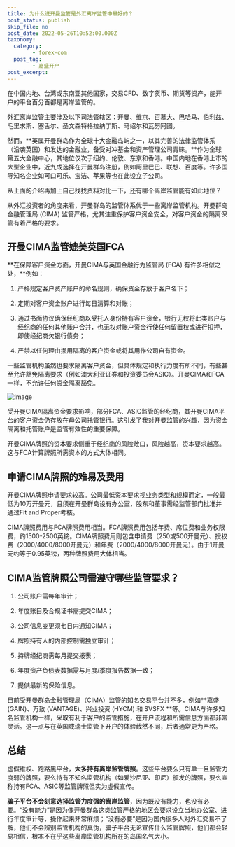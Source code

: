 ```yaml
---
title: 为什么说开曼监管是外汇离岸监管中最好的？
post_status: publish
skip_file: no
post_date: 2022-05-26T10:52:00.000Z
taxonomy:
  category:
        - forex-com
  post_tag:
        - 嘉盛开户
post_excerpt: 
---
```

在中国内地、台湾或东南亚其他国家，交易CFD、数字货币、期货等资产，能开户的平台百分百都是离岸监管的。

外汇离岸监管主要涉及以下司法管辖区：开曼、维京、百慕大、巴哈马、伯利兹、毛里求斯、塞舌尔、圣文森特格拉纳丁斯、马绍尔和瓦努阿图。

然而，**英属开曼群岛作为全球十大金融岛屿之一，以其完善的法律监管体系（沿袭英国）和发达的金融业，备受对冲基金和资产管理公司青睐。**作为全球第五大金融中心，其地位仅次于纽约、伦敦、东京和香港。中国内地在香港上市的大型企业中，近九成选择在开曼群岛注册，例如阿里巴巴、联想、百度等。许多国际知名企业如可口可乐、宝洁、苹果等也在此设立子公司。

从上面的介绍再加上自己找找资料对比一下，还有哪个离岸监管能有如此地位？

从外汇投资者的角度来看，开曼群岛的监管体系优于一些离岸监管机构。开曼群岛金融管理局 (CIMA) 监管严格，尤其注重保护客户资金安全，对客户资金的隔离保管有着严格的要求。

## 开曼CIMA监管媲美英国FCA

**在保障客户资金方面，开曼CIMA与英国金融行为监管局 (FCA) 有许多相似之处，**例如：

1. 严格规定客户资产账户的命名规则，确保资金存放于客户名下；

1. 定期对客户资金账户进行每日清算和对账；

1. 通过书面协议确保经纪商以受托人身份持有客户资金，银行无权将此类账户与经纪商的任何其他账户合并，也无权对账户资金行使任何留置权或进行扣押，即使经纪商欠银行债务；

1. 严禁以任何理由挪用隔离的客户资金或将其用作公司自有资金。

一些监管机构虽然也要求隔离客户资金，但具体规定和执行力度有所不同，有些甚至允许豁免隔离要求（例如澳大利亚证券和投资委员会ASIC）。开曼CIMA和FCA一样，不允许任何资金隔离豁免。

![Image](https://prod-files-secure.s3.us-west-2.amazonaws.com/39ed1227-6d7d-4570-be36-9ccd4a2c4241/bd849744-3fcb-4a37-8312-357962c8f065/image.png?X-Amz-Algorithm=AWS4-HMAC-SHA256&X-Amz-Content-Sha256=UNSIGNED-PAYLOAD&X-Amz-Credential=ASIAZI2LB4663TRTKVSY%2F20251018%2Fus-west-2%2Fs3%2Faws4_request&X-Amz-Date=20251018T041317Z&X-Amz-Expires=3600&X-Amz-Security-Token=IQoJb3JpZ2luX2VjEAwaCXVzLXdlc3QtMiJHMEUCICZzp7eXgkZAUhLk81Un1uiAgmx3Rxp090Qy5%2B%2FbswUgAiEA51SZRWn9%2FSgRKVDeYDCMhk78DxIDJhdqKGHaqUFsLv0qiAQItf%2F%2F%2F%2F%2F%2F%2F%2F%2F%2FARAAGgw2Mzc0MjMxODM4MDUiDLAVws2AD1U6050YTyrcA3vP%2FaHnEaHPCzsWs1uCJhwLAmva8jBrp9xzkUUBzVhcAVmL%2BDGww%2Fx7L3EU5nU22mupH0dPKICmLZ5s7WBuKKmmZblCVLeChlRv6VttbKpPD0b3LXyTT5vom3zyprBrseqWgqRIZxiVuaVJGOlNHK8lL9WuZifEWX7ejGZJyA8%2F2nMd8wZvGaI9LD%2BAIw7ZhlMtHklxiZ4%2BVtlMJZoqoknJm1v1Fhbvf0dp2RiwHyfkSwW6quZsFDoXSOULFygYI%2Fdzo7vnu0uto%2BxH6fzJmIXJkWRg%2FWx90i5Sju7sMcuPbv22Bj6%2BFjunCF6i%2FJ5AsHC%2FZ9xpmGWxeUDzNroLDhpovJ0LA9gh4yoQCjmUPv21JQOBZW2qDVRgy%2BDtNaWjxsQdTZAcuo2veRjrhCBUGma5wAF9x%2BlFBIxhmWFpYvTWbRGoKnZ0Vzb5OQLCCchjkmN0YiGdhC8Iz%2BupA2g%2F5tyu9p%2BCByNEiV2ZzL%2Fe1gFKZz6jlxqwmoCuPKCpG8nEMYCWJuJ1yDno9GXcltfCJDJ1EgtKsRLdzHDMZCIVe2KDPKFXCSKyHXmZy4NU8OBpk5eBIJxWbQAQi7pGPAmGpm6N8k2Apr0hA8pzxcE%2BQmLXtI%2B04EY3x1RISNrPMMakzMcGOqUB2FqlYot5bkykQVNdrs8N6PqR9AfqmscK4RVRaoS63UhWlS%2F8P9thLGg8alj8DLa4ugDFzX%2B9AYEI29useDQP4AUVUUZ8Qx1JQKHLdXnnW3N2MD9NP%2B1XAu2nvu8CfNTVPgng1A8U2bh8JPcxqR7aUgSjYTbgSQZhqYmyHB4axm2UCYu9dPwlXIzE1dDQ3zZ4B4fFfzaUpvSenAGyJAAt0eYFSJQD&X-Amz-Signature=5fffe5fcb6721c645360bf70589c12dcf223fd6ea0c2ce946bcf3a485448ab26&X-Amz-SignedHeaders=host&x-amz-checksum-mode=ENABLED&x-id=GetObject)

受开曼CIMA隔离资金要求影响，部分FCA、ASIC监管的经纪商，其开曼CIMA平台的客户资金仍存放在母公司托管银行。这引发了我对开曼监管的兴趣，因为资金隔离和托管账户是监管有效性的重要保障。

开曼CIMA牌照的资本要求侧重于经纪商的风险敞口，风险越高，资本要求越高。这与FCA计算牌照所需资本的方式大体相同。

## **申请CIMA牌照的难易及费用**

开曼CIMA牌照申请要求较高。公司最低资本要求视业务类型和规模而定，一般最低为10万开曼元，且须在开曼群岛设有办公室，股东和董事需经监管部门批准并通过Fit and Proper考核。

CIMA牌照费用与FCA牌照费用相当。FCA牌照费用包括年费、席位费和业务权限费，约1500-2500英镑。CIMA牌照费用则包含申请费（250或500开曼元）、授权费（2000/4000/8000开曼元）和年费（2000/4000/8000开曼元）。由于1开曼元约等于0.95英镑，两种牌照费用大体相当。

## CIMA监管牌照公司需遵守哪些监管要求？

1. 公司账户需每年审计；

1. 年度账目及合规证书需提交CIMA；

1. 公司信息变更须七日内通知CIMA；

1. 牌照持有人的内部控制需独立审计；

1. 持牌经纪商需每月提交报表；

1. 年度资产负债表数据需与月度/季度报告数据一致；

1. 提供最新的保险信息。

目前受开曼群岛金融管理局（CIMA）监管的知名交易平台并不多，例如**嘉盛 (GAIN)、万致 (VANTAGE)、兴业投资 (HYCM) 和 SVSFX **等。CIMA与许多知名监管机构一样，采取有利于客户的监管措施，在开户流程和所需信息方面都非常灵活。这一点与在英国或瑞士监管下开户的体验截然不同，后者通常更为严格。

## 总结

虚假维权、跑路黑平台，**大多持有离岸监管牌照**。这些平台要么只有单一且监管力度弱的牌照，要么持有不知名监管机构（如爱沙尼亚、印尼）颁发的牌照，要么宣称持有FCA、ASIC等监管牌照但实为虚假宣传。

**骗子平台不会刻意选择监管力度强的离岸监管**，因为既没有能力，也没有必要。“没有能力”是因为像开曼群岛这类监管严格的地区会要求设立当地办公室、进行年度审计等，操作起来非常麻烦；“没有必要”是因为国内很多人对外汇交易不了解，他们不会辨别监管机构的真伪，骗子平台无论宣传什么监管牌照，他们都会轻易相信，根本不在乎这些离岸监管机构所在的岛国名气大小。